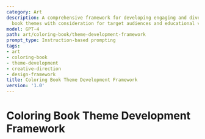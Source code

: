 ```yaml
---
category: Art
description: A comprehensive framework for developing engaging and diverse coloring
  book themes with consideration for target audiences and educational value.
model: GPT-4
path: art/coloring-book/theme-development-framework
prompt_type: Instruction-based prompting
tags:
- art
- coloring-book
- theme-development
- creative-direction
- design-framework
title: Coloring Book Theme Development Framework
version: '1.0'
---
```


# Coloring Book Theme Development Framework